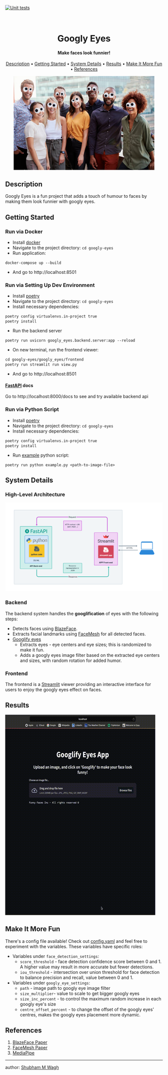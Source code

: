 [![Unit tests](https://github.com/shubhamwagh/googly-eyes/actions/workflows/googly-eyes-ci-tests.yml/badge.svg)](https://github.com/shubhamwagh/googly-eyes/actions/workflows/googly-eyes-ci-tests.yml)

<h1 align="center">
  <br>
  Googly Eyes
  <br>
</h1>

<h4 align="center">Make faces look funnier!</h4>

<p align="center">
  <a href="#description">Description</a> •
  <a href="#getting-started">Getting Started</a> •
  <a href="#system-details">System Details</a> •
  <a href="#results">Results</a> •
  <a href="#make-it-more-fun">Make It More Fun</a> •
  <a href="#references">References</a> 
</p>

<p align="center">
  <img src="./assets/doc_imgs/output.png" height="300">
</p>

## Description

Googly Eyes is a fun project that adds a touch of humour to faces by making them look funnier with
googly eyes.

## Getting Started

### Run via Docker

* Install [docker](https://docs.docker.com/get-docker/)
* Navigate to the project directory: `cd googly-eyes`
* Run application:

```commandline
docker-compose up --build
```

* And go to http://localhost:8501

### Run via Setting Up Dev Environment

* Install [poetry](https://python-poetry.org/docs/#installation)
* Navigate to the project directory: `cd googly-eyes`
* Install necessary dependencies:

```commandline
poetry config virtualenvs.in-project true                  
poetry install 
```

* Run the backend server

```commandline
poetry run uvicorn googly_eyes.backend.server:app --reload   
```

* On new terminal, run the frontend viewer:

```commandline
cd googly-eyes/googly_eyes/frontend
poetry run streamlit run view.py
```

* And go to http://localhost:8501

#### [FastAPI](https://fastapi.tiangolo.com) docs

Go to http://localhost:8000/docs to see and try available backend api

### Run via Python Script

* Install [poetry](https://python-poetry.org/docs/#installation)
* Navigate to the project directory: `cd googly-eyes`
* Install necessary dependencies:

```commandline
poetry config virtualenvs.in-project true                  
poetry install 
```

* Run [example](./example.py) python script:

```commandline
poetry run python example.py <path-to-image-file>
```

## System Details

### High-Level Architecture

![](./assets/doc_imgs/app_architecture.png)

<!--Image credits - https://mafda.medium.com/prototyping-a-ml-app-with-streamlit-fastapi-hugging-face-f21f14e7d239 -->

### Backend

The backend system handles the **googlification** of eyes with the following steps:

* Detects faces using [BlazeFace](./googly_eyes/backend/lib/BlazeFace).
* Extracts facial landmarks using [FaceMesh](./googly_eyes/backend/lib/FaceMesh) for all detected faces.
* [Googlify eyes](./googly_eyes/backend/lib/GooglyEyes)
    * Extracts eyes - eye centers and eye sizes; this is randomized to make it fun.
    * Adds a googly eyes image filter based on the extracted eye centers and sizes, with random rotation for added
      humor.

### Frontend

The frontend is a [Streamlit](https://streamlit.io) viewer providing an interactive interface for users to enjoy the
googly eyes effect on
faces.

## Results

![](./assets/doc_imgs/results.gif)

## Make It More Fun

There's a config file available! Check out [config.yaml](./config/config.yml) and feel free to experiment with the
variables. These variables have specific roles:

* Variables under `face_detection_settings`:
    * `score_threshold` - face detection confidence score between 0 and 1. A higher value may result in more accurate
      but fewer detections.
    * `iou_threshold` - intersection over union threshold for face detection to balance precision and recall, value
      between 0 and 1.
* Variables under `googly_eye_settings`:
    * `path` - image path to googly eye image filter
    * `size_multiplier`- value to scale to get bigger googly eyes
    * `size_inc_percent` - to control the maximum random increase in each googly eye's size
    * `centre_offset_percent` - to change the offset of the googly eyes' centres, makes the googly eyes placement more
      dynamic.

## References

1. [BlazeFace Paper](https://arxiv.org/pdf/1907.05047.pdf)
2. [FaceMesh Paper](https://arxiv.org/pdf/1907.06724.pdf)
3. [MediaPipe](https://github.com/google/mediapipe)

---

author: [Shubham M Wagh](shubhamwagh48@gmail.com)
